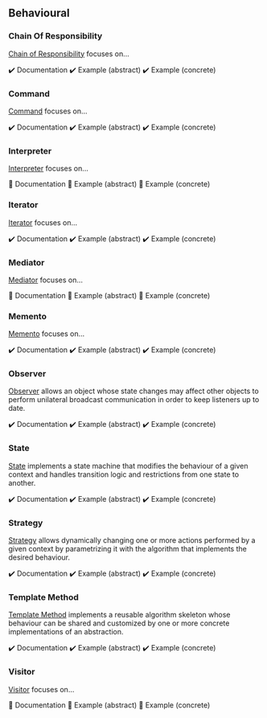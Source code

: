 ## Behavioural

### Chain Of Responsibility

[Chain of Responsibility][chain_of_responsibility] focuses on...

:heavy_check_mark: Documentation
:heavy_check_mark: Example (abstract)
:heavy_check_mark: Example (concrete)

### Command

[Command][command] focuses on...

:heavy_check_mark: Documentation
:heavy_check_mark: Example (abstract)
:heavy_check_mark: Example (concrete)

### Interpreter

[Interpreter][interpreter] focuses on...

:construction: Documentation
:construction: Example (abstract)
:construction: Example (concrete)

### Iterator

[Iterator][iterator] focuses on...

:heavy_check_mark: Documentation
:heavy_check_mark: Example (abstract)
:heavy_check_mark: Example (concrete)

### Mediator

[Mediator][mediator] focuses on...

:construction: Documentation
:construction: Example (abstract)
:construction: Example (concrete)

### Memento

[Memento][memento] focuses on...

:heavy_check_mark: Documentation
:heavy_check_mark: Example (abstract)
:heavy_check_mark: Example (concrete)

### Observer

[Observer][observer] allows an object whose state changes may affect other objects to perform unilateral broadcast
communication in order to keep listeners up to date.

:heavy_check_mark: Documentation
:heavy_check_mark: Example (abstract)
:heavy_check_mark: Example (concrete)

### State

[State][state] implements a state machine that modifies the behaviour of a given context and handles transition logic
and restrictions from one state to another.

:heavy_check_mark: Documentation
:heavy_check_mark: Example (abstract)
:heavy_check_mark: Example (concrete)

### Strategy

[Strategy][strategy] allows dynamically changing one or more actions performed by a given context by parametrizing it
with the algorithm that implements the desired behaviour.

:heavy_check_mark: Documentation
:heavy_check_mark: Example (abstract)
:heavy_check_mark: Example (concrete)

### Template Method

[Template Method][template_method] implements a reusable algorithm skeleton whose behaviour can be shared and customized
by one or more concrete implementations of an abstraction.

:heavy_check_mark: Documentation
:heavy_check_mark: Example (abstract)
:heavy_check_mark: Example (concrete)

### Visitor

[Visitor][visitor] focuses on...

:construction: Documentation
:construction: Example (abstract)
:construction: Example (concrete)



[chain_of_responsibility]: ./chain_of_responsibility
[command]: ./command/
[interpreter]: ./interpreter/
[iterator]: ./iterator/
[mediator]: ./mediator/
[memento]: ./memento/
[observer]: ./observer/
[state]: ./state/
[strategy]: ./strategy/
[template_method]: ./template_method/
[visitor]: ./visitor/